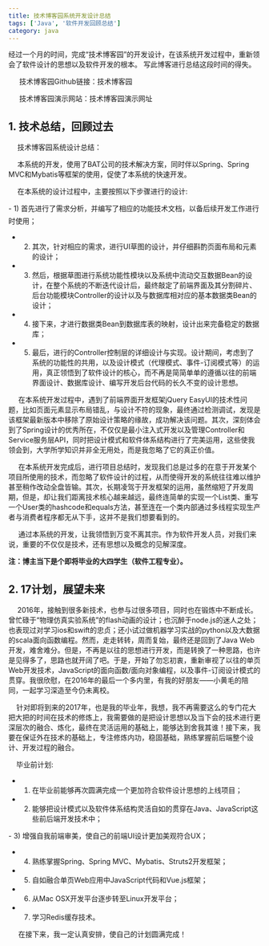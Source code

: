 ```yaml
---
title: 技术博客园系统开发设计总结
tags: ['Java', '软件开发回顾总结']
category: java
---
```

经过一个月的时间，完成“技术博客园”的开发设计，在该系统开发过程中，重新领会了软件设计的思想以及软件开发的根本。
写此博客进行总结这段时间的得失。

　  技术博客园Github链接：技术博客园

　  技术博客园演示网站：技术博客园演示网址

<h2><strong>1. 技术总结，回顾过去</strong></h2>

　 技术博客园系统设计总结：

　 本系统的开发，使用了BAT公司的技术解决方案，同时伴以Spring、Spring MVC和Mybatis等框架的使用，促使了本系统的快速开发。

　 在本系统的设计过程中，主要按照以下步骤进行的设计:

- 1) 首先进行了需求分析，并编写了相应的功能技术文档，以备后续开发工作进行时使用；

- 2) 其次，针对相应的需求，进行UI草图的设计，并仔细斟酌页面布局和元素的设计；

- 3) 然后，根据草图进行系统功能性模块以及系统中流动交互数据Bean的设计，在整个系统的不断迭代设计后，最终敲定了前端界面及其分割碎片、后台功能模块Controller的设计以及与数据库相对应的基本数据类Bean的设计；

- 4) 接下来，才进行数据类Bean到数据库表的映射，设计出来完备稳定的数据库；

- 5) 最后，进行的Controller控制层的详细设计与实现。设计期间，考虑到了系统的功能性的共用，以及设计模式（代理模式、事件-订阅模式等）的运用，真正领悟到了软件设计的核心，而不再是简简单单的遵循以往的前端界面设计、数据库设计、编写开发后台代码的长久不变的设计思想。

     在本系统开发过程中，遇到了前端界面开发框架jQuery EasyUI的技术性问题，比如页面元素显示布局错乱，与设计不符的现象，最终通过检测调试，发现是该框架最新版本中移除了原始设计策略的缘故，成功解决该问题。其次，深刻体会到了Spring设计的优秀所在，不仅仅是最小注入式开发以及管理Controller和Service服务层API，同时把设计模式和软件体系结构进行了完美运用，这些使我领会到，大学所学知识并非全无用处，而是我忽略了它的真正价值。

     在本系统开发完成后，进行项目总结时，发现我们总是过多的在意于开发某个项目所使用的技术，而忽略了软件设计的过程，从而使得开发的系统往往难以维护甚至稍作改动全盘皆输。其次，长期凌驾于开发框架的运用，虽然缩短了开发周期，但是，却让我们距离技术核心越来越远，最终连简单的实现一个List类、重写一个User类的hashcode和equals方法，甚至连在一个类内部通过多线程实现生产者与消费者程序都无从下手，这并不是我们想要看到的。

     通过本系统的开发，让我领悟到万变不离其宗。作为软件开发人员，对我们来说，重要的不仅仅是技术，还有思想以及概念的见解深度。

<strong>注：博主当下是个即将毕业的大四学生（软件工程专业）。</strong>

<h2><strong>2. 17计划，展望未来</strong></h2>

　  2016年，接触到很多新技术，也参与过很多项目，同时也在锻炼中不断成长。曾忙碌于“物理仿真实验系统”的flash动画的设计；也沉醉于node.js的迷人之处；也表现过对学习ios和swift的忠贞；还小试过做机器学习实战的python以及大数据的scala面向函数编程。然而，走走转转，周而复始，最终还是回到了Java Web开发，难舍难分。但是，不再是以往的思想进行开发，而是转换了一种思路，也许是见得多了，思路也就开阔了吧。于是，开始了勿忘初衷，重新审视了以往的单页Web开发技术，JavaScript的面向函数/面向对象编程，以及事件-订阅设计模式的贯穿。我很欣慰，在2016年的最后一个多内里，有我的好朋友——小黄毛的陪同，一起学习深造至今仍未离校。

    针对即将到来的2017年，也是我的毕业年，我想，我不再需要这么的专门花大把大把的时间在技术的修炼上，我需要做的是把设计思想以及当下会的技术进行更深层次的融合、炼化，最终在灵活运用的基础上，能够达到舍我其谁！接下来，我要在保证外在技术的基础上，专注修炼内功，稳固基础，熟练掌握前后端整个设计、开发过程的融合。

    毕业前计划:

- 1) 在毕业前能够再次圆满完成一个更加符合软件设计思想的上线项目；

- 2) 能够把设计模式以及软件体系结构灵活自如的贯穿在Java、JavaScript这些前后端开发技术中；

- 3) 增强自我前端审美，使自己的前端UI设计更加美观符合UX；

- 4) 熟练掌握Spring、Spring MVC、Mybatis、Struts2开发框架；

- 5) 自如融合单页Web应用中JavaScript代码和Vue.js框架；

- 6) 从Mac OSX开发平台逐步转至Linux开发平台；

- 7) 学习Redis缓存技术。

     在接下来，我一定认真安排，使自己的计划圆满完成！
